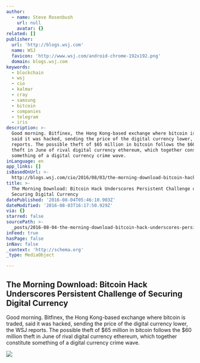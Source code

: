 ```yaml
---
author:
  - name: Steve Rosenbush
    url: null
    avatar: {}
related: []
publisher:
  url: 'http://blogs.wsj.com'
  name: WSJ
  favicon: 'http://www.wsj.com/android-chrome-192x192.png'
  domain: blogs.wsj.com
keywords:
  - blockchain
  - wsj
  - cio
  - kalmar
  - cray
  - samsung
  - bitcoin
  - companies
  - telegram
  - iris
description: >-
  Good morning. Bitfinex, the Hong Kong-based exchange where bitcoin is traded,
  said it was hacked, sending the price of the digital currency lower, the WSJ
  reports. The possible theft of $65 million in bitcoin follows the $60 million
  theft in June of rival digital currency ethereum, which together constitute
  something of a digital currency crime wave.
inLanguage: en
app_links: []
isBasedOnUrl: >-
  http://blogs.wsj.com/cio/2016/08/03/the-morning-download-bitcoin-hack-underscores-persistent-challenge-of-securing-digital-currency/
title: >-
  The Morning Download: Bitcoin Hack Underscores Persistent Challenge of
  Securing Digital Currency
datePublished: '2016-08-04T05:46:10.903Z'
dateModified: '2016-08-03T16:17:50.929Z'
via: {}
starred: false
sourcePath: >-
  _posts/2016-08-04-the-morning-download-bitcoin-hack-underscores-persistent-ch.md
inFeed: true
hasPage: false
inNav: false
_context: 'http://schema.org'
_type: MediaObject

---
```

<article style=""><h1>The Morning Download: Bitcoin Hack Underscores Persistent Challenge of Securing Digital Currency</h1><p>Good morning. Bitfinex, the Hong Kong-based exchange where bitcoin is traded, said it was hacked, sending the price of the digital currency lower, the WSJ reports. The possible theft of $65 million in bitcoin follows the $60 million theft in June of rival digital currency ethereum, which together constitute something of a digital currency crime wave.</p><img src="http://art.wsj.net/api/photos/36393095/smartcrop?height=499&amp;width=749" /></article>